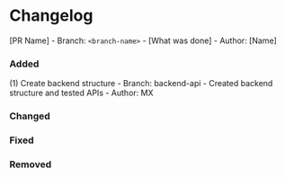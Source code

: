 # Changelog
[PR Name] - Branch: `<branch-name>` - [What was done] - Author: [Name]

### Added
(1) Create backend structure - Branch: backend-api - Created backend structure and tested APIs - Author: MX

### Changed

### Fixed

### Removed
